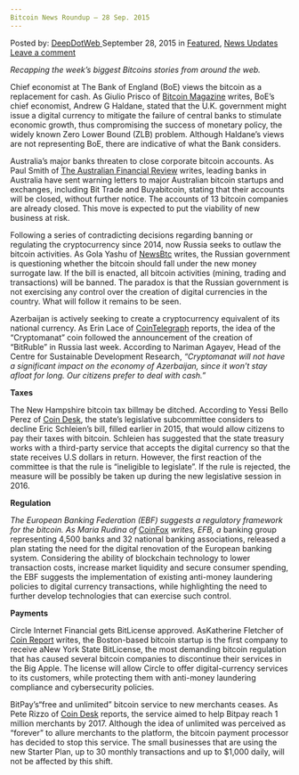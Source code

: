 ```yaml
---
Bitcoin News Roundup – 28 Sep. 2015
---
```

<article class="post-listing post-11615 post type-post status-publish format-standard has-post-thumbnail hentry  tag-2524 tag-1384 tag-bitcoin tag-news tag-roundup tag-sep">
<div class="post-inner">
<span>Posted by: <a href="https://www.deepdotweb.com/author/admin/" title="">DeepDotWeb </a></span>
<span>September 28, 2015</span>
<span>in <a href="https://www.deepdotweb.com/category/deepdot-news/" rel="category tag">Featured</a>, <a href="https://www.deepdotweb.com/category/news-updates/" rel="category tag">News Updates</a></span>
<span><a href="https://www.deepdotweb.com/2015/09/28/bitcoin-news-roundup-28-sep-2015/#respond">Leave a comment</a></span>


<p><em>Recapping the week&#8217;s biggest Bitcoins stories from around the web. </em></p>
<p>Chief economist at The Bank of England (BoE) views the bitcoin as a replacement for cash. As Giulio Prisco of <a href="https://bitcoinmagazine.com/21999/bank-england-chief-economist-blockchain-based-digital-currency-issued-central-banks-replace-cash/">Bitcoin Magazine</a> writes, BoE’s chief economist, Andrew G Haldane, stated that the U.K. government might issue a digital currency to mitigate the failure of central banks to stimulate economic growth, thus compromising the success of monetary policy, the widely known Zero Lower Bound (ZLB) problem. Although Haldane’s views are not representing BoE, there are indicative of what the Bank considers.</p>
<p>Australia&#8217;s major banks threaten to close corporate bitcoin accounts. As Paul Smith of <a href="http://www.afr.com/technology/big-banks-cut-off-accounts-of-bitcoin-companies-in-battle-for-the-future-of-payments-20150921-gjr7hu">The Australian Financial Review</a> writes, leading banks in Australia have sent warning letters to major Australian bitcoin startups and exchanges, including Bit Trade and Buyabitcoin, stating that their accounts will be closed, without further notice. The accounts of 13 bitcoin companies are already closed. This move is expected to put the viability of new business at risk.</p>
<p>Following a series of contradicting decisions regarding banning or regulating the cryptocurrency since 2014, now Russia seeks to outlaw the bitcoin activities. As Gola Yashu of <a href="http://www.newsbtc.com/2015/09/24/russia-planning-to-criminalize-bitcoin-activities/">NewsBtc</a> writes, the Russian government is questioning whether the bitcoin should fall under the new money surrogate law. If the bill is enacted, all bitcoin activities (mining, trading and transactions) will be banned. The paradox is that the Russian government is not exercising any control over the creation of digital currencies in the country. What will follow it remains to be seen.</p>
<p>Azerbaijan is actively seeking to create a cryptocurrency equivalent of its national currency. As Erin Lace of <a href="http://cointelegraph.com/news/115312/azerbaijan-mulls-its-own-cryptocurrency-cryptomanat">CoinTelegraph</a> reports, the idea of the “Cryptomanat” coin followed the announcement of the creation of “BitRuble” in Russia last week. According to Nariman Agayev, Head of the Centre for Sustainable Development Research, <em>“Cryptomanat will not have a significant impact on the economy of Azerbaijan, since it won’t stay afloat for long. Our citizens prefer to deal with cash.”</em></p>
<p><strong>Taxes</strong></p>
<p>The New Hampshire bitcoin tax billmay be ditched. According to Yessi Bello Perez of <a href="http://www.coindesk.com/new-hampshire-bitcoin-tax-bill-facing-defeat/">Coin Desk</a>, the state’s legislative subcommittee considers to decline Eric Schleien’s bill, filled earlier in 2015, that would allow citizens to pay their taxes with bitcoin. Schleien has suggested that the state treasury works with a third-party service that accepts the digital currency so that the state receives U.S dollars in return. However, the first reaction of the committee is that the rule is “ineligible to legislate”. If the rule is rejected, the measure will be possibly be taken up during the new legislative session in 2016.</p>
<p><strong>Regulation</strong></p>
<p><em>The European Banking Federation (EBF) suggests a regulatory framework for the bitcoin. As Maria Rudina of </em><a href="http://www.coinfox.info/news/3149-european-banking-federation-requests-regulation-for-cryptocurrencies">CoinFox</a><em> writes, EFB, a </em>banking group representing 4,500 banks and 32 national banking associations, released a plan stating the need for the digital renovation of the European banking system. Considering the ability of blockchain technology to lower transaction costs, increase market liquidity and secure consumer spending, the EBF suggests the implementation of existing anti-money laundering policies to digital currency transactions, while highlighting the need to further develop technologies that can exercise such control.</p>
<p><strong>Payments</strong></p>
<p>Circle Internet Financial gets BitLicense approved. AsKatherine Fletcher of <a href="https://coinreport.net/nydfs-issues-first-bitlicense-circle/">Coin Report</a> writes, the Boston-based bitcoin startup is the first company to receive aNew York State BitLicense, the most demanding bitcoin regulation that has caused several bitcoin companies to discontinue their services in the Big Apple. The license will allow Circle to offer digital-currency services to its customers, while protecting them with anti-money laundering compliance and cybersecurity policies.</p>
<p>BitPay’s“free and unlimited” bitcoin service to new merchants ceases. As Pete Rizzo of <a href="http://www.coindesk.com/bitpay-cut-free-unlimited-processing-merchants/">Coin Desk</a> reports, the service aimed to help Bitpay reach 1 million merchants by 2017. Although the idea of unlimited was perceived as “forever” to allure merchants to the platform, the bitcoin payment processor has decided to stop this service. The small businesses that are using the new Starter Plan, up to 30 monthly transactions and up to $1,000 daily, will not be affected by this shift.</p>
</div>
<span style="display:none"><a href="https://www.deepdotweb.com/tag/2015/" rel="tag">2015</a> <a href="https://www.deepdotweb.com/tag/27/" rel="tag">27</a> <a href="https://www.deepdotweb.com/tag/bitcoin/" rel="tag">bitcoin</a> <a href="https://www.deepdotweb.com/tag/news/" rel="tag">news</a> <a href="https://www.deepdotweb.com/tag/roundup/" rel="tag">roundup</a> <a href="https://www.deepdotweb.com/tag/sep/" rel="tag">sep</a></span> <span style="display:none" class="updated">2015-09-28